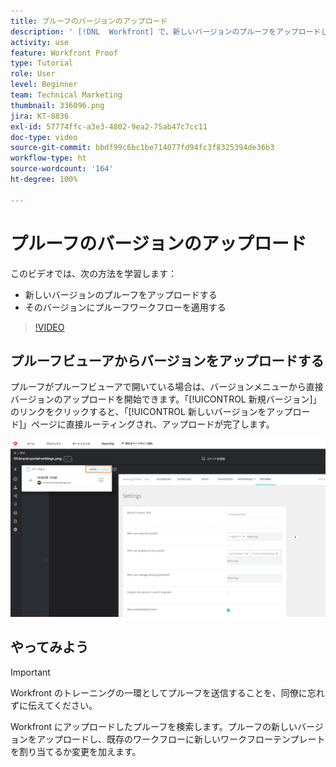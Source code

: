 ```yaml
---
title: プルーフのバージョンのアップロード
description: ' [!DNL  Workfront] で、新しいバージョンのプルーフをアップロードし、そのバージョンにプルーフワークフローを適用する方法について説明します。'
activity: use
feature: Workfront Proof
type: Tutorial
role: User
level: Beginner
team: Technical Marketing
thumbnail: 336096.png
jira: KT-8836
exl-id: 57774ffc-a3e3-4802-9ea2-75ab47c7cc11
doc-type: video
source-git-commit: bbdf99c6bc1be714077fd94fc3f8325394de36b3
workflow-type: ht
source-wordcount: '164'
ht-degree: 100%

---
```


# プルーフのバージョンのアップロード

このビデオでは、次の方法を学習します：

* 新しいバージョンのプルーフをアップロードする
* そのバージョンにプルーフワークフローを適用する

>[!VIDEO](https://video.tv.adobe.com/v/3441852/?quality=12&learn=on&enablevpops=1&captions=jpn)

## プルーフビューアからバージョンをアップロードする

プルーフがプルーフビューアで開いている場合は、バージョンメニューから直接バージョンのアップロードを開始できます。「[!UICONTROL 新規バージョン]」のリンクをクリックすると、「[!UICONTROL 新しいバージョンをアップロード]」ページに直接ルーティングされ、アップロードが完了します。

![左上隅にバージョンメニューが展開され、「[!UICONTROL 新しいバージョン]」のリンクが強調表示されたプルーフビューアの画像](assets/upload-version-from-viewer.png)

## やってみよう

>[!IMPORTANT]
>
>Workfront のトレーニングの一環としてプルーフを送信することを、同僚に忘れずに伝えてください。

Workfront にアップロードしたプルーフを検索します。プルーフの新しいバージョンをアップロードし、既存のワークフローに新しいワークフローテンプレートを割り当てるか変更を加えます。

<!--
### Learn more 
* Create a new version of a proof
-->
